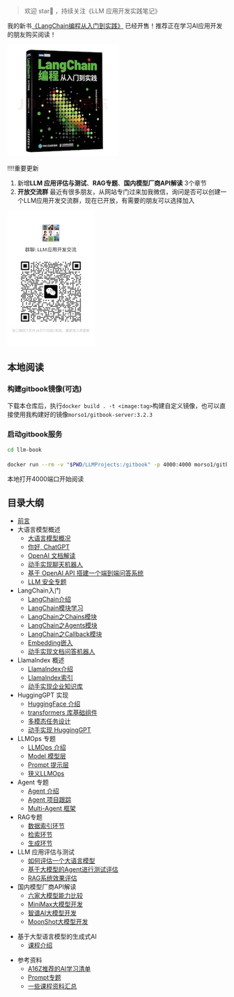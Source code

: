 > 欢迎 star🌟 ，持续关注《LLM 应用开发实践笔记》

我的新书[《LangChain编程从入门到实践》](https://u.jd.com/V8pkqFY) 已经开售！推荐正在学习AI应用开发的朋友购买阅读！

[![LangChain编程从入门到实践](./LLMProjects/images/langchain-book.jpg "LangChain编程从入门到实践")](https://u.jd.com/V8pkqFY)

‼️‼️重要更新
1. 新增**LLM 应用评估与测试**、**RAG专题**、**国内模型厂商API解读** 3个章节
2. **开放交流群** 最近有很多朋友，从网站专门过来加我微信，询问是否可以创建一个LLM应用开发交流群，现在已开放，有需要的朋友可以选择加入

![](./LLMProjects/images/group.png)


## 本地阅读
### 构建gitbook镜像(可选)
下载本仓库后，执行`docker build . -t <image:tag>`构建自定义镜像，也可以直接使用我构建好的镜像`morso1/gitbook-server:3.2.3`

### 启动gitbook服务
```bash
cd llm-book

docker run --rm -v "$PWD/LLMProjects:/gitbook" -p 4000:4000 morso1/gitbook-server:3.2.3 gitbook serve
```
本地打开4000端口开始阅读

## 目录大纲

* [前言](README.html)
* 大语言模型概述
    * [大语言模型概况](https://aitutor.liduos.com/01-llm/01-1.html)
    * [你好, ChatGPT](https://aitutor.liduos.com/01-llm/01-2.html)
    * [OpenAI 文档解读](https://aitutor.liduos.com/01-llm/01-3.html)
    * [动手实现聊天机器人](https://aitutor.liduos.com/01-llm/01-4.html)
    * [基于 OpenAI API 搭建一个端到端问答系统](https://aitutor.liduos.com/01-llm/01-5.html)
    * [LLM 安全专题](https://aitutor.liduos.com/01-llm/01-6.html)
* LangChain入门
    * [LangChain介绍](https://aitutor.liduos.com/02-langchain/02-1.html)
	* [LangChain模块学习](https://aitutor.liduos.com/02-langchain/02-2.html)
    * [LangChain之Chains模块](https://aitutor.liduos.com/02-langchain/02-2-1.html)
    * [LangChain之Agents模块](https://aitutor.liduos.com/02-langchain/02-2-2.html)
    * [LangChain之Callback模块](https://aitutor.liduos.com/02-langchain/02-2-3.html)
    * [Embedding嵌入](https://aitutor.liduos.com/02-langchain/02-3.html)
    * [动手实现文档问答机器人](https://aitutor.liduos.com/02-langchain/02-4.html)
* LlamaIndex 概述
    * [LlamaIndex介绍](https://aitutor.liduos.com/03-llamaIndex/03-1.html)
    * [LlamaIndex索引](https://aitutor.liduos.com/03-llamaIndex/03-2.html)
    * [动手实现企业知识库](https://aitutor.liduos.com/03-llamaIndex/03-3.html)
* HuggingGPT 实现
    * [HuggingFace 介绍](https://aitutor.liduos.com/04-huggingface/04-1.html)
    * [transformers 库基础组件](https://aitutor.liduos.com/04-huggingface/04-2.html)
    * [多模态任务设计](https://aitutor.liduos.com/04-huggingface/04-3.html)
    * [动手实现 HuggingGPT](https://aitutor.liduos.com/04-huggingface/04-4.html)
* LLMOps 专题
    * [LLMOps 介绍](https://aitutor.liduos.com/06-llmops/06-1.html)
    * [Model 模型层](https://aitutor.liduos.com/06-llmops/06-2.html)
    * [Prompt 提示层](https://aitutor.liduos.com/06-llmops/06-3.html)
    * [狭义LLMOps](https://aitutor.liduos.com/06-llmops/06-4.html)
* Agent 专题
    * [Agent 介绍](https://aitutor.liduos.com/07-agents/07-1.html)
    * [Agent 项目跟踪](https://aitutor.liduos.com/07-agents/07-2.html)
    * [Multi-Agent 框架](https://aitutor.liduos.com/07-agents/07-3.html)
* RAG专题
    * [数据索引环节](https://aitutor.liduos.com/08-rag/08-1.html)
    * [检索环节](https://aitutor.liduos.com/08-rag/08-2.html)
    * [生成环节](https://aitutor.liduos.com/08-rag/08-3.html)
* LLM 应用评估与测试
    * [如何评估一个大语言模型](https://aitutor.liduos.com/09-llm-evelation-test/09-1.html)
    * [基于大模型的Agent进行测试评估](https://aitutor.liduos.com/09-llm-evelation-test/09-2.html)
    * [RAG系统效果评估](https://aitutor.liduos.com/09-llm-evelation-test/09-3.html)
* 国内模型厂商API解读
    * [六家大模型能力比较](https://aitutor.liduos.com/10-china-llm/10-01.html)
    * [MiniMax大模型开发](https://aitutor.liduos.com/10-china-llm/10-02.html)
    * [智谱AI大模型开发](https://aitutor.liduos.com/10-china-llm/10-03.html)
    * [MoonShot大模型开发](https://aitutor.liduos.com/10-china-llm/10-04.html)
- 基于大型语言模型的生成式AI
  * [课程介绍](https://aitutor.liduos.com/05-generative-ai-with-llms/05-1.html)

* 参考资料
    * [A16Z推荐的AI学习清单](https://aitutor.liduos.com/ref/a16z.html)
    * [Prompt专题](https://aitutor.liduos.com/ref/prompt.html)
    * [一些课程资料汇总](https://aitutor.liduos.com/ref/ref.html)
